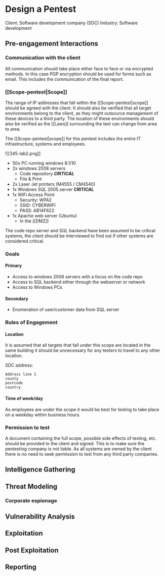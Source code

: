 # Design a Pentest

Client: Software development company (SDC)
Industry: Software development


## Pre-engagement Interactions

### Communication with the client

All communication should take place either face to face or via encrypted methods. In this case PGP encryption should be used for forms such as email. This includes the communication of the final report.

### [[Scope-pentest|Scope]]

The range of IP addresses that fall within the [[Scope-pentest|scope]] should be agreed with the client. It should also be verified that all target environments belong to the client, as they might outsource management of these devices to a third party. The location of these environments should also be verified as the [[Laws]] surrounding the test can change from area to area.

The [[Scope-pentest|scope]] for this pentest includes the entire IT infrastructure, systems and employees.

![[345-lab2.png]]

- 50x PC running windows 8.1/10 
- 2x windows 2008 servers
	- Code repository ***CRITICAL***
	- File & Print
- 2x Laser Jet printers (M4555 / CM4540)
- 1x Windows SQL 2005 server ***CRITICAL***
- 1x WiFi Access Point
	- Security: WPA2
	- SSID: CYBERWIFI
	- PASS: AB14F622
- 1x Apache web server (Ubuntu)
	- In the [[DMZ]]

The code repo server and SQL backend have been assumed to be critical systems, the client should be interviewed to find out if other systems are considered critical.

### Goals

#### Primary

- Access to windows 2008 servers with a focus on the code repo
- Access to SQL backend either through the webserver or network
- Access to Windows PCs

#### Secondary

-	Enumeration of user/customer data from SQL server


### Rules of Engagement

#### Location

It is assumed that all targets that fall under this scope are located in the same building it should be unnecessary for any testers to travel to any other location.

SDC address:

```
Address line 1
county
postcode
country
```

#### Time of week/day

As employees are under the scope it would be best for testing to take place on a weekday within business hours.

### Permission to test

A document containing the full scope, possible side effects of testing, etc. should be provided to the client and signed. This is to make sure the pentesting company is not liable. As all systems are owned by the client there is no need to seek permission to test from any third party companies.

## Intelligence Gathering



## Threat Modeling

### Corporate espionage

## Vulnerability Analysis



## Exploitation



## Post Exploitation



## Reporting

